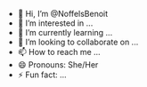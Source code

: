 - 👋 Hi, I’m @NoffelsBenoit
- 👀 I’m interested in ...
- 🌱 I’m currently learning ...
- 💞️ I’m looking to collaborate on ...
- 📫 How to reach me ...
- 😄 Pronouns: She/Her
- ⚡ Fun fact: ...

<!---
NoffelsBenoit/NoffelsBenoit is a ✨ special ✨ repository because its `README.md` (this file) appears on your GitHub profile.
You can click the Preview link to take a look at your changes.
--->
